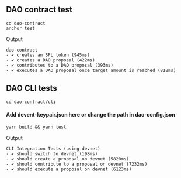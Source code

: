 ## DAO contract test


```
cd dao-contract
anchor test
```

Output

```
dao-contract
- ✔ creates an SPL token (945ms)
- ✔ creates a DAO proposal (422ms)
- ✔ contributes to a DAO proposal (393ms)
- ✔ executes a DAO proposal once target amount is reached (818ms)
```
## DAO CLI tests

```
cd dao-contract/cli
```
#### Add devent-keypair.json here or change the path in dao-config.json
```
yarn build && yarn test
```

Output
```
CLI Integration Tests (using devnet)
- ✔ should switch to devnet (198ms)
- ✔ should create a proposal on devnet (5820ms)
- ✔ should contribute to a proposal on devnet (7232ms)
- ✔ should execute a proposal on devnet (6123ms)
```